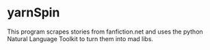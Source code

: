 # yarnSpin

This program scrapes stories from fanfiction.net and uses the python Natural Language Toolkit to turn them into mad libs.
